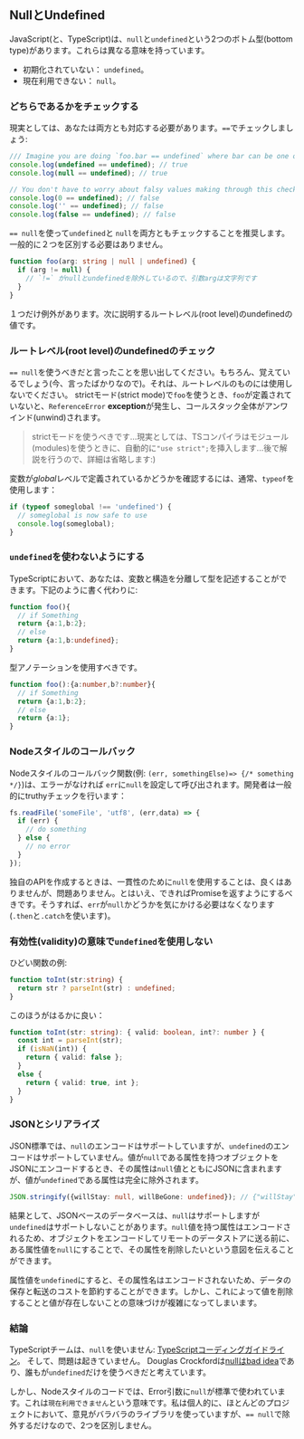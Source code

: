 ## NullとUndefined
JavaScript(と、TypeScript)は、`null`と`undefined`という2つのボトム型(bottom type)があります。これらは異なる意味を持っています。

* 初期化されていない： `undefined`。
* 現在利用できない： `null`。


### どちらであるかをチェックする

現実としては、あなたは両方とも対応する必要があります。`==`でチェックしましょう:

```ts
/// Imagine you are doing `foo.bar == undefined` where bar can be one of:
console.log(undefined == undefined); // true
console.log(null == undefined); // true

// You don't have to worry about falsy values making through this check
console.log(0 == undefined); // false
console.log('' == undefined); // false
console.log(false == undefined); // false
```

`== null`を使って`undefined`と `null`を両方ともチェックすることを推奨します。一般的に２つを区別する必要はありません。

```ts
function foo(arg: string | null | undefined) {
  if (arg != null) {
    // `!=` がnullとundefinedを除外しているので、引数argは文字列です
  }
}
```

１つだけ例外があります。次に説明するルートレベル(root level)のundefinedの値です。

### ルートレベル(root level)のundefinedのチェック

`== null`を使うべきだと言ったことを思い出してください。もちろん、覚えているでしょう(今、言ったばかりなので)。それは、ルートレベルのものには使用しないでください。 strictモード(strict mode)で`foo`を使うとき、`foo`が定義されていないと、`ReferenceError` **exception**が発生し、コールスタック全体がアンワインド(unwind)されます。

> strictモードを使うべきです...現実としては、TSコンパイラはモジュール(modules)を使うときに、自動的に`"use strict";`を挿入します...後で解説を行うので、詳細は省略します:)

変数が*global*レベルで定義されているかどうかを確認するには、通常、`typeof`を使用します：

```ts
if (typeof someglobal !== 'undefined') {
  // someglobal is now safe to use
  console.log(someglobal);
}
```

### `undefined`を使わないようにする
TypeScriptにおいて、あなたは、変数と構造を分離して型を記述することができます。下記のように書く代わりに:
```ts
function foo(){
  // if Something
  return {a:1,b:2};
  // else
  return {a:1,b:undefined};
}
```
型アノテーションを使用すべきです。
```ts
function foo():{a:number,b?:number}{
  // if Something
  return {a:1,b:2};
  // else
  return {a:1};
}
```

### Nodeスタイルのコールバック
Nodeスタイルのコールバック関数(例: `(err, somethingElse)=> {/* something */}`)は、エラーがなければ `err`に`null`を設定して呼び出されます。開発者は一般的にtruthyチェックを行います：

```ts
fs.readFile('someFile', 'utf8', (err,data) => {
  if (err) {
    // do something
  } else {
    // no error
  }
});
```
独自のAPIを作成するときは、一貫性のために`null`を使用することは、良くはありませんが、問題ありません。とはいえ、できればPromiseを返すようにするべきです。そうすれば、`err`が`null`かどうかを気にかける必要はなくなります(`.then`と`.catch`を使います)。

### 有効性(validity)の意味で`undefined`を使用しない

ひどい関数の例:

```ts
function toInt(str:string) {
  return str ? parseInt(str) : undefined;
}
```
このほうがはるかに良い：
```ts
function toInt(str: string): { valid: boolean, int?: number } {
  const int = parseInt(str);
  if (isNaN(int)) {
    return { valid: false };
  }
  else {
    return { valid: true, int };
  }
}
```

### JSONとシリアライズ

JSON標準では、`null`のエンコードはサポートしていますが、`undefined`のエンコードはサポートしていません。値が`null`である属性を持つオブジェクトをJSONにエンコードするとき、その属性は`null`値とともにJSONに含まれますが、値が`undefined`である属性は完全に除外されます。

```ts
JSON.stringify({willStay: null, willBeGone: undefined}); // {"willStay":null}
```

結果として、JSONベースのデータベースは、`null`はサポートしますが`undefined`はサポートしないことがあります。`null`値を持つ属性はエンコードされるため、オブジェクトをエンコードしてリモートのデータストアに送る前に、ある属性値を`null`にすることで、その属性を削除したいという意図を伝えることができます。

属性値を`undefined`にすると、その属性名はエンコードされないため、データの保存と転送のコストを節約することができます。しかし、これによって値を削除することと値が存在しないことの意味づけが複雑になってしまいます。

### 結論
TypeScriptチームは、`null`を使いません: [TypeScriptコーディングガイドライン](https://github.com/Microsoft/TypeScript/wiki/Coding-guidelines#null-and-undefined)。 そして、問題は起きていません。 Douglas Crockfordは[nullはbad idea](https://www.youtube.com/watch?v=PSGEjv3Tqo0&feature=youtu.be&t=9m21s)であり、誰もが`undefined`だけを使うべきだと考えています。

しかし、Nodeスタイルのコードでは、Error引数に`null`が標準で使われています。これは`現在利用できません`という意味です。私は個人的に、ほとんどのプロジェクトにおいて、意見がバラバラのライブラリを使っていますが、`== null`で除外するだけなので、2つを区別しません。
